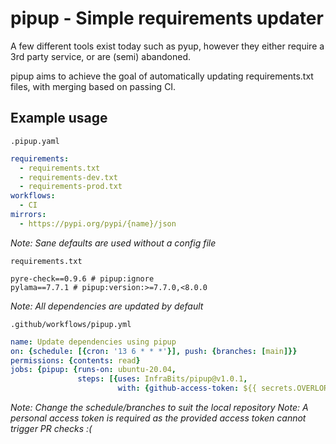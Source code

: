 # pipup - Simple requirements updater

A few different tools exist today such as pyup, however they either require a 3rd party service, or are (semi) abandoned.

pipup aims to achieve the goal of automatically updating requirements.txt files, with merging based on passing CI.

## Example usage

`.pipup.yaml`
```yaml
requirements:
  - requirements.txt
  - requirements-dev.txt
  - requirements-prod.txt
workflows:
  - CI
mirrors:
  - https://pypi.org/pypi/{name}/json
```

_Note: Sane defaults are used without a config file_

`requirements.txt`
```text
pyre-check==0.9.6 # pipup:ignore
pylama==7.7.1 # pipup:version:>=7.7.0,<8.0.0
```

_Note: All dependencies are updated by default_

`.github/workflows/pipup.yml`
```yaml
name: Update dependencies using pipup
on: {schedule: [{cron: '13 6 * * *'}], push: {branches: [main]}}
permissions: {contents: read}
jobs: {pipup: {runs-on: ubuntu-20.04,
               steps: [{uses: InfraBits/pipup@v1.0.1,
                        with: {github-access-token: ${{ secrets.OVERLORD_PAT }}}}]}}
```

_Note: Change the schedule/branches to suit the local repository_
_Note: A personal access token is required as the provided access token cannot trigger PR checks :(_
